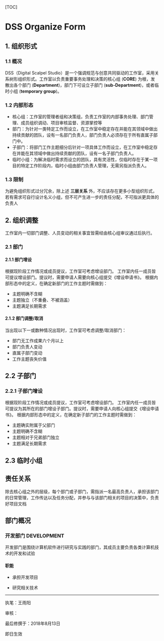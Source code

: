 ﻿[TOC]
# DSS Organize Form

## 1. 组织形式
### 1.1 概况
DSS（Digital Scalpel Studio）是一个强调规范与创意共同驱动的工作室，采用关系树形组织形式。工作室以负责重要事务处理和决策的核心组 (**CORE**) 为根，发散出各个部门 (**Department**)，部门下可设立子部门 (**sub-Department**)，或者临时小组 (**temporary group**)。
### 1.2 内部形态
- 核心组：工作室的管理者组和决策组，负责工作室的内部事务处理、部门管理、成员组织调动、项目审核监督、资源掌控等
- 部门：为针对一类特定工作而设立，在工作室中稳定存在并能在其领域中做出持续贡献的团队，设有一名部门负责人，部门负责人必须存在于所有直属子部门中。
- 子部门：将部门工作主题细分后针对一项具体工作而设立，在工作室中稳定存在并能在其领域中做出持续贡献的团队，设有一名子部门负责人。
- 临时小组：为解决临时需求而设立的团队，具有灵活性，仅临时存在于某一项目的特定工作阶段内，临时小组由部门负责人管理，无需另指派负责人。
### 1.3 限制
为避免组织形式过分冗余，除上述 **三层关系** 外，不应该存在更多小型组织形式，若有需求可自行设计名义小组，但不可产生进一步的责任分配，不可指派更具体的负责人

## 2. 组织调整
工作室内一切部门调整、人员变动的相关事宜皆需经由核心组审议通过后执行。
### 2.1 部门
#### 2.1.1 部门增设
根据现阶段工作情况或成员提议，工作室可考虑增设部门。
工作室内任一成员皆可提议增设部门。提议时，需要申请人需要向核心组提交《增设申请书》。
根据内部形态中的定义，在确定新部门的工作主题时需做到：

- 主题明确不含糊
- 主题独立（不重叠、不被涵盖）
- 主题满足长期需求

#### 2.1.2 部门调整/取消
当出现以下一或数种情况出现时，工作室可考虑调整/取消部门：

- 部门无工作成果六个月以上
- 部门负责人变动
- 直属子部门变动
- 工作主题丧失价值

## 2.2 子部门
### 2.2.1 子部门增设
根据现阶段工作情况或成员提议，工作室可考虑增设部门。
工作室内任一成员皆可提议为其所在的部门增设子部门。提议时，需要申请人向核心组提交《增设申请书》。
根据内部形态中的定义，在确定新子部门的工作主题时需做到：

- 主题确实附属于父部门
- 主题明确不含糊
- 主题相对于兄弟部门独立
- 主题满足长期需求

## 2.3 临时小组

## 责任关系

除去核心组之外的层级，每个部门或子部门，需指派一名最高负责人，承担该部门的日常管理，工作传达以及任务分配，并参与与该部门相关的项目的决策中，负责好项目文档



## 部门概况



### 开发部门 DEVELOPMENT

开发部门是围绕计算机软件进行研究与实践的部门，其成员主要负责各类计算机技术的开发和试验

#### 职能

- 承担开发项目

- 研究相关技术



- - - -

执笔：王雨阳

审核：

最后修撰于：2018年8月13日

即日生效